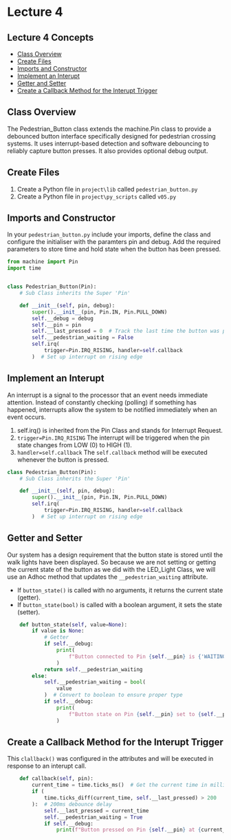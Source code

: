 # Lecture 4

## Lecture 4 Concepts

- [Class Overview](#class-overview)
- [Create Files](#create-files)
- [Imports and Constructor](#imports-and-constructor)
- [Implement an Interupt](#implement-an-interupt)
- [Getter and Setter](#getter-and-setter)
- [Create a Callback Method for the Interupt Trigger](#create-a-callback-method-for-the-interupt-trigger)

## Class Overview

The Pedestrian_Button class extends the machine.Pin class to provide a debounced button interface specifically designed for pedestrian crossing systems. It uses interrupt-based detection and software debouncing to reliably capture button presses. It also provides optional debug output.

## Create Files

1. Create a Python file in `project\lib` called `pedestrian_button.py`
2. Create a Python file in `project\py_scripts` called `v05.py`

## Imports and Constructor

In your `pedestrian_button.py` include your imports, define the class and configure the initialiser with the paramters pin and debug. Add the required parameters to store time and hold state when the button has been pressed.

```python
from machine import Pin
import time


class Pedestrian_Button(Pin):
    # Sub Class inherits the Super 'Pin' 

    def __init__(self, pin, debug):
        super().__init__(pin, Pin.IN, Pin.PULL_DOWN)
        self.__debug = debug
        self.__pin = pin
        self.__last_pressed = 0  # Track the last time the button was pressed
        self.__pedestrian_waiting = False
        self.irq(
            trigger=Pin.IRQ_RISING, handler=self.callback
        )  # Set up interrupt on rising edge
```

## Implement an Interupt

An interrupt is a signal to the processor that an event needs immediate attention. Instead of constantly checking (polling) if something has happened, interrupts allow the system to be notified immediately when an event occurs.

1. self.irq() is inherited from the Pin Class and stands for Interrupt Request.
2. `trigger=Pin.IRQ_RISING` The interrupt will be triggered when the pin state changes from LOW (0) to HIGH (1).
3. `handler=self.callback` The `self.callback` method will be executed whenever the button is pressed.

```python
class Pedestrian_Button(Pin):
    # Sub Class inherits the Super 'Pin' 

    def __init__(self, pin, debug):
        super().__init__(pin, Pin.IN, Pin.PULL_DOWN)
        self.irq(
            trigger=Pin.IRQ_RISING, handler=self.callback
        )  # Set up interrupt on rising edge
```

## Getter and Setter

Our system has a design requirement that the button state is stored until the walk lights have been displayed. So because we are not setting or getting the current state of the button as we did with the LED_Light Class, we will use an Adhoc method that updates the `__pedestrian_waiting` attribute.

- If `button_state()` is called with no arguments, it returns the current state (getter).
- If `button_state(bool)` is called with a boolean argument, it sets the state (setter).

```python
    def button_state(self, value=None):
        if value is None:
            # Getter
            if self.__debug:
                print(
                    f"Button connected to Pin {self.__pin} is {'WAITING' if self.__pedestrian_waiting else 'NOT WAITING'}"
                )
            return self.__pedestrian_waiting
        else:
            self.__pedestrian_waiting = bool(
                value
            )  # Convert to boolean to ensure proper type
            if self.__debug:
                print(
                    f"Button state on Pin {self.__pin} set to {self.__pedestrian_waiting}"
                )
```

## Create a Callback Method for the Interupt Trigger

This `clallback()` was configured in the attributes and will be executed in response to an interupt call.

```python
    def callback(self, pin):
        current_time = time.ticks_ms()  # Get the current time in milliseconds
        if (
            time.ticks_diff(current_time, self.__last_pressed) > 200
        ):  # 200ms debounce delay
            self.__last_pressed = current_time
            self.__pedestrian_waiting = True
            if self.__debug:
                print(f"Button pressed on Pin {self.__pin} at {current_time}ms")
```